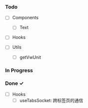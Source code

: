 ### Todo

- [ ] Components
  - [ ] Text

- [ ] Hooks  
  
- [ ] Utils 
  - [ ] getVwUnit
  

### In Progress


### Done ✓

- [ ] Hooks  
  - [ ] useTabsSocket: 跨标签页的通信